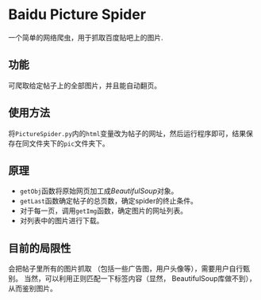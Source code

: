 # Baidu Picture Spider 
一个简单的网络爬虫，用于抓取百度贴吧上的图片.  
## 功能
可爬取给定帖子上的全部图片，并且能自动翻页。
## 使用方法
将`PictureSpider.py`内的`html`变量改为帖子的网址，然后运行程序即可，结果保存在同文件夹下的`pic`文件夹下。 
## 原理
* `getObj`函数将原始网页加工成*BeautifulSoup*对象。
* `getLast`函数确定帖子的总页数，确定spider的终止条件。
* 对于每一页，调用`getImg`函数，确定图片的网址列表。
* 对列表中的图片进行下载。  

## 目前的局限性
会把帖子里所有的图片抓取 （包括一些广告图，用户头像等），需要用户自行甄别。 当然，可以利用正则匹配一下标签内容（显然， BeautifulSoup库做不到），从而鉴别图片。

